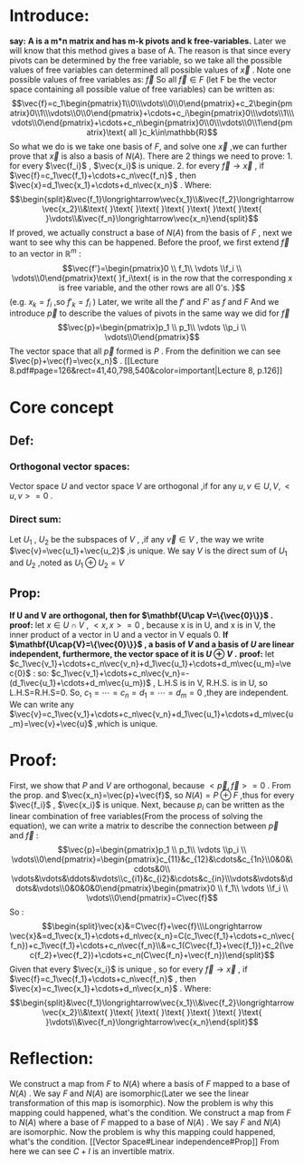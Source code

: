 # Introduce:
**say:** **A is a m\*n matrix and has m-k pivots and k free-variables.**
Later we will know that this method gives a base of A. The reason is that since every pivots can be determined by the free variable, so we take all the possible values of free variables can determined all possible values of $\vec{x}$ . Note one possible values of free variables as:  $\vec{f}$ 
    So all $\vec{f}\in F\text{ (let F be the vector space containing all possible value of free variables)}$ can be written as: $$\vec{f}=c_1\begin{pmatrix}1\\0\\\vdots\\0\\0\end{pmatrix}+c_2\begin{pmatrix}0\\1\\\vdots\\0\\0\end{pmatrix}+\cdots+c_i\begin{pmatrix}0\\\vdots\\1\\\vdots\\0\end{pmatrix}+\cdots+c_n\begin{pmatrix}0\\0\\\vdots\\0\\1\end{pmatrix}\text{   all }c_k\in\mathbb{R}$$ So what we do is we take one basis of $F$, and solve one $\vec{x}$ ,we can further prove that $\vec{x}$ is also a basis of $N(A)$. There are 2 things we need to prove:
        1. for every $\vec{f_i}$ , $\vec{x_i}$ is unique.
        2. for every $\vec{f}\longrightarrow\vec{x}$ , if $\vec{f}=c_1\vec{f_1}+\cdots+c_n\vec{f_n}$ , then $\vec{x}=d_1\vec{x_1}+\cdots+d_n\vec{x_n}$ . 
        Where:$$\begin{split}&\vec{f_1}\longrightarrow\vec{x_1}\\&\vec{f_2}\longrightarrow\vec{x_2}\\&\text{ }\text{  }\text{  }\text{  }\text{  }\text{  }\text{  }\vdots\\&\vec{f_n}\longrightarrow\vec{x_n}\end{split}$$
    If proved, we actually construct a base of $N(A)$ from the basis of $F$ , next we want to see why this can be happened.
    Before the proof, we first extend $\vec{f}$ to an vector in $\mathbb{R}^m$ : $$\vec{f'}=\begin{pmatrix}0 \\ f_1\\ \vdots \\f_i \\ \vdots\\0\end{pmatrix}\text{ }f_i\text{ is in the row that the corresponding x is free variable, and the other rows are all 0's. }$$
    (e.g. $x_k=f_i$ ,so $f'_k=f_i$ )
    Later, we write all the $f'$ and $F'$ as $f$ and $F$ 
    And we introduce $\vec{p}$ to describe the values of pivots in the same way we did for $\vec{f}$  $$\vec{p}=\begin{pmatrix}p_1 \\ p_1\\ \vdots \\p_i \\ \vdots\\0\end{pmatrix}$$
    The vector space that all $\vec{p}$ formed is $P$ .
    From the definition we can see $\vec{p}+\vec{f}=\vec{x_n}$ .
    [[Lecture 8.pdf#page=126&rect=41,40,798,540&color=important|Lecture 8, p.126]]
# Core concept
## Def:
### Orthogonal vector spaces:
Vector space $U$ and vector space $V$ are orthogonal ,if for any $u,v \in U,V ,<u,v>=0$ .
### Direct sum:
Let $U_1$ , $U_2$ be the subspaces of $V$ , ,if any $\vec{v}\in V$  , the way we write $\vec{v}=\vec{u_1}+\vec{u_2}$ ,is unique. We say $V$ is the direct sum of $U_1$ and $U_2$ ,noted as $U_1\oplus U_2=V$ 

## Prop:
**If U and V are orthogonal, then for $\mathbf{U\cap V=\{\vec{0}\}}$  .** 
    **proof:** 
        let $x\in U\cap V$ ,  $<x,x>=0$ , because x is in U, and x is in V, the inner product of a vector in U and a vector in V equals 0.
**If $\mathbf{U\cap{V}=\{\vec{0}\}}$ , a basis of $V$ and a basis of $U$ are linear independent, furthermore, the vector space of it is $U\oplus V$ .** 
    **proof:**
         let $c_1\vec{v_1}+\cdots+c_n\vec{v_n}+d_1\vec{u_1}+\cdots+d_m\vec{u_m}=\vec{0}$ :
         so: $c_1\vec{v_1}+\cdots+c_n\vec{v_n}=-(d_1\vec{u_1}+\cdots+d_m\vec{u_m})$ , L.H.S is in V, R.H.S. is in U, so L.H.S=R.H.S=0. So, $c_1=\cdots=c_n=d_1=\cdots=d_m=0$ ,they are independent.
         We can write any $\vec{v}=c_1\vec{v_1}+\cdots+c_n\vec{v_n}+d_1\vec{u_1}+\cdots+d_m\vec{u_m}=\vec{v}+\vec{u}$ ,which is unique.
# Proof:
First, we show that $P$ and $V$ are orthogonal, because $<\vec{p},\vec{f}>=0$ .  From the prop. and $\vec{x_n}=\vec{p}+\vec{f}$, so $N(A)=P\oplus F$ ,thus for every $\vec{f_i}$ , $\vec{x_i}$ is unique.
	Next, because $p_i$ can be written as the linear combination of free variables(From the process of solving the equation), we can write a matrix to describe the connection between $\vec{p}$ and $\vec{f}$ :$$\vec{p}=\begin{pmatrix}p_1 \\ p_1\\ \vdots \\p_i \\ \vdots\\0\end{pmatrix}=\begin{pmatrix}c_{11}&c_{12}&\cdots&c_{1n}\\0&0&\cdots&0\\ \vdots&\vdots&\ddots&\vdots\\c_{i1}&c_{i2}&\cdots&c_{in}\\\vdots&\vdots&\ddots&\vdots\\0&0&0&0\end{pmatrix}\begin{pmatrix}0 \\ f_1\\ \vdots \\f_i \\ \vdots\\0\end{pmatrix}=C\vec{f}$$
 So :$$\begin{split}\vec{x}&=C\vec{f}+\vec{f}\\\Longrightarrow \vec{x}&=d_1\vec{x_1}+\cdots+d_n\vec{x_n}=C(c_1\vec{f_1}+\cdots+c_n\vec{f_n})+c_1\vec{f_1}+\cdots+c_n\vec{f_n}\\&=c_1(C\vec{f_1}+\vec{f_1})+c_2(\vec{f_2}+\vec{f_2})+\cdots+c_n(C\vec{f_n}+\vec{f_n})\end{split}$$
 Given that every $\vec{x_i}$  is unique , so for every $\vec{f}\longrightarrow\vec{x}$ , if $\vec{f}=c_1\vec{f_1}+\cdots+c_n\vec{f_n}$ , then $\vec{x}=c_1\vec{x_1}+\cdots+d_n\vec{x_n}$ . Where:$$\begin{split}&\vec{f_1}\longrightarrow\vec{x_1}\\&\vec{f_2}\longrightarrow\vec{x_2}\\&\text{ }\text{  }\text{  }\text{  }\text{  }\text{  }\text{  }\vdots\\&\vec{f_n}\longrightarrow\vec{x_n}\end{split}$$

# Reflection:
 We construct a map from $F$ to $N(A)$ where a basis of $F$ mapped to a base of $N(A)$ . We say $F$ and $N(A)$ are isomorphic(Later we see the linear transformation of this map is isomorphic). Now the problem is why this mapping could happened, what's the condition.
We construct a map from $F$ to $N(A)$ where a base of $F$ mapped to a base of $N(A)$ . We say $F$ and $N(A)$ are isomorphic. Now the problem is why this mapping could happened, what's the condition.
[[Vector Space#Linear independence#Prop]] From here we can see $C+I$ is an invertible matrix.